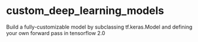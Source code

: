 # custom_deep_learning_models
Build a fully-customizable model by subclassing tf.keras.Model and defining your own forward pass in tensorflow 2.0
